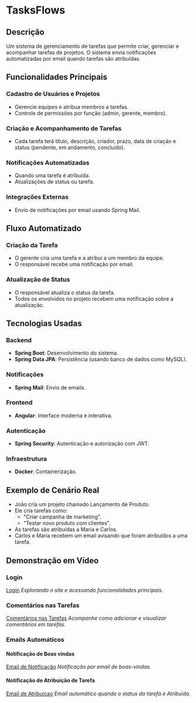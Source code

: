 # TasksFlows

## Descrição

Um sistema de gerenciamento de tarefas que permite criar, gerenciar e acompanhar tarefas de projetos. O sistema envia notificações automatizadas por email quando tarefas são atribuídas.

## Funcionalidades Principais

### Cadastro de Usuários e Projetos

- Gerencie equipes e atribua membros a tarefas.
- Controle de permissões por função (admin, gerente, membro).

### Criação e Acompanhamento de Tarefas

- Cada tarefa terá título, descrição, criador, prazo, data de criação e status (pendente, em andamento, concluído).

### Notificações Automatizadas

- Quando uma tarefa é atribuída.
- Atualizações de status ou tarefa.

### Integrações Externas

- Envio de notificações por email usando Spring Mail.

## Fluxo Automatizado

### Criação da Tarefa

- O gerente cria uma tarefa e a atribui a um membro da equipe.
- O responsável recebe uma notificação por email.

### Atualização de Status

- O responsável atualiza o status da tarefa.
- Todos os envolvidos no projeto recebem uma notificação sobre a atualização.

## Tecnologias Usadas

### Backend

- **Spring Boot**: Desenvolvimento do sistema.
- **Spring Data JPA**: Persistência (usando banco de dados como MySQL).

### Notificações

- **Spring Mail**: Envio de emails.

### Frontend 

- **Angular**: Interface moderna e interativa.

### Autenticação

- **Spring Security**: Autenticação e autorização com JWT.

### Infraestrutura

- **Docker**: Containerização.

## Exemplo de Cenário Real

- João cria um projeto chamado Lançamento de Produto.
- Ele cria tarefas como:
  - "Criar campanha de marketing".
  - "Testar novo produto com clientes".
- As tarefas são atribuídas a Maria e Carlos.
- Carlos e Maria recebem um email avisando que foram atribuídos a uma tarefa.

## Demonstração em Vídeo

### Login 
[Login](https://github.com/user-attachments/assets/93dfca26-54fc-4252-9155-4c9f378b4cd9) 
*Explorando o site e acessando funcionalidades principais.* 
### Comentários nas Tarefas 
[Comentários nas Tarefas](https://github.com/user-attachments/assets/45c06b6e-3340-4fc3-b933-0ed82412bdd2) 
*Acompanhe como adicionar e visualizar comentários em tarefas.* 
### Emails Automáticos 
#### Notificação de Boas vindas
[Email de Notificação](https://github.com/user-attachments/assets/a644dec3-c745-46c4-bb92-a208106d779e) 
*Notificação por email de boas-vindas.* 
#### Notificação de Atribuição de Tarefa 
[Email de Atribuicao](https://github.com/user-attachments/assets/ca83d2c2-a6cb-421c-8856-4c2d45fbbad1) 
*Email automático quando o status da tarefa é Atribuída.*



